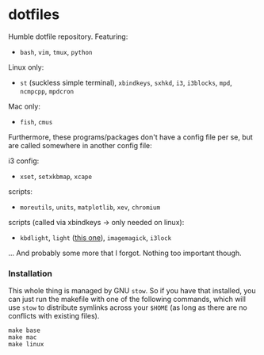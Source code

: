 # dotfiles

Humble dotfile repository. Featuring:

- `bash`, `vim`, `tmux`, `python`

Linux only:

- `st` (suckless simple terminal), `xbindkeys`, `sxhkd`, `i3`, `i3blocks`, `mpd`, `ncmpcpp`, `mpdcron`

Mac only:

- `fish`, `cmus`

Furthermore, these programs/packages don't have a config file per se, but
are called somewhere in another config file:

i3 config:

- `xset`, `setxkbmap`, `xcape`

scripts:

- `moreutils`, `units`, `matplotlib`, `xev`, `chromium`

scripts (called via xbindkeys -> only needed on linux):

- `kbdlight`, `light` ([this one](https://github.com/haikarainen/light)), `imagemagick`, `i3lock`

... And probably some more that I forgot. Nothing too important though.

### Installation

This whole thing is managed by GNU `stow`. So if you have that installed,
you can just run the makefile with one of the following commands, which
will use `stow` to distribute symlinks across your `$HOME` (as long as
there are no conflicts with existing files).

	make base
	make mac
	make linux
